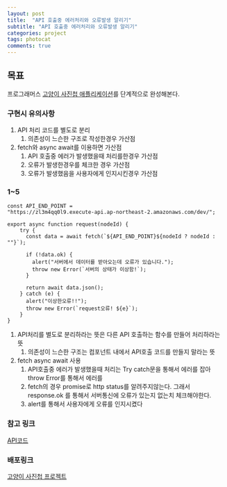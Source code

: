 ```yaml
---
layout: post
title:  "API 호출중 에러처리와 오류발생 알리기"
subtitle: "API 호출중 에러처리와 오류발생 알리기"
categories: project
tags: photocat
comments: true
---
```


## 목표

프로그래머스 [고양이 사진첩 애플리케이션](https://programmers.co.kr/skill_check_assignments/100)를 단계적으로 완성해본다.

### 구현시 유의사항

1. API 처리 코드를 별도로 분리
   1. 의존성이 느슨한 구조로 작성한경우 가산점
2. fetch와 async await를 이용하면 가산점
   1. API 호출중 에러가 발생했을때 처리를한경우 가산점
   2. 오류가 발생한경우를 체크한 경우 가산점
   3. 오류가 발생했음을 사용자에게 인지시킨경우 가산점

### 1~5

```
const API_END_POINT =
"https://zl3m4qq0l9.execute-api.ap-northeast-2.amazonaws.com/dev/";

export async function request(nodeId) {
    try {
      const data = await fetch(`${API_END_POINT}${nodeId ? nodeId : ""}`);
  
      if (!data.ok) {
        alert("서버에서 데이터를 받아오는데 오류가 있습니다.");
        throw new Error(`서버의 상태가 이상함!`);
      }
  
      return await data.json();
    } catch (e) {
      alert("이상한오류!!");
      throw new Error(`request오류! ${e}`);
    }
}
```

1. API처리를 별도로 분리하라는 뜻은 다른 API 호출하는 함수를 만들어 처리하라는 뜻
   1. 의존성이 느슨한 구조는 컴포넌트 내에서 API호출 코드를 만들지 말라는 뜻
2. fetch async await 사용
   1. API호출중 에러가 발생했을때 처리는 Try catch문을 통해서 에러를 잡아 throw Error를 통해서 에러를 
   2. fetch의 경우 promise로 http status를 알려주지않는다. 그래서 response.ok 를 통해서 서버통신에 오류가 있는지 없는치 체크해야한다.
   3. alert를 통해서 사용자에게 오류를 인지시켰다


### 참고 링크
[API코드](https://github.com/erurang/practice_cat_app/blob/97b8d113d446550c0241d67d4b606483707b889d/src/api.js)

### 배포링크
[고양이 사진첩 프로젝트](https://erurang.github.io/practice_cat_app/)